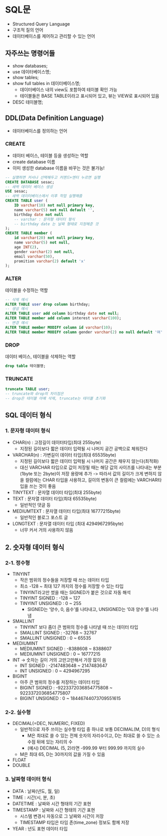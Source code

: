 # SQL문
* Structured Query Language
* 구조적 질의 언어 
* 데이터베이스를 제어하고 관리할 수 있는 언어 

## 자주쓰는 명령어들
* show databases; 
* use 데이터베이스명;
* show tables;
* show full tables in 데이터베이스명; 
    * 데이터베이스 내의 view도 포함하여 테이블 확인 가능 
    * 테이블들은 BASE TABLE이라고 표시되어 있고, 뷰는 VIEW로 표시되어 있음 
* DESC 테이블명; 

## DDL(Data Definition Language)
* 데이터베이스를 정의하는 언어 
### **CREATE**
* 데이터 베이스, 테이블 등을 생성하는 역할
* create database 이름 
* 이미 생성한 database 이름을 바꾸는 것은 불가능! 
```sql
-- 실행하면 커서나 선택해두고 커맨드+엔터 누르면 실행 
CREATE DATABASE sesac;
-- 새싹 데이터 베이스 생성 
USE sesac;
-- 새싹 데이터베이스에서 이후 작업 실행해줌 
CREATE TABLE user (
    ID varchar(10) not null primary key, 
    name varchar(5) not null default '',
    birthday date not null
    -- varchar : 문자형 데이터 형식 
    -- birthday date 는 날짜 형태로 지정해준 것 
);
CREATE TABLE member (
    id varchar(20) not null primary key, 
    name varchar(5) not null,
    age INT(2),
    gender varchar(2) not null, 
    email varchar(50),
    promition varchar(2) default 'x'
);
```
### **ALTER**
테이블을 수정하는 역할
```sql 
-- 삭제 예시
ALTER TABLE user drop column birthday;
-- 생성 예시
ALTER TABLE user add column birthday date not null;
ALTER TABLE member add column interest varchar(100);
-- 변경 예시
ALTER TABLE member MODIFY column id varchar(10);
ALTER TABLE member MODIFY column gender varchar(2) no null default '여';
```
### **DROP**
데이터 베이스, 테이블을 삭제하는 역할
```sql 
drop table 테이블명; 
```
### **TRUNCATE**
```sql 
truncate TABLE user;
-- truncate와 drop의 차이점은 
-- drop은 테이블 아예 삭제, truncate는 테이블 초기화 
```

## SQL 데이터 형식
### 1. 문자형 데이터 형식 
* CHAR(n) : 고정길이 데이터타입(최대 255byte)
    * 지정된 길이보다 짧은 데이터 입력될 시 나머지 공간 공백으로 체워진다 
* VARCHAR(n) : 가변길이 데이터 타입(최대 65535byte)
    * 지정된 길이보다 짧은 데이터 입력될 시 나머지 공간은 채우지 않는다(최적화)
    * 대신 VARCHAR 타입으로 값이 저장될 때는 해당 값의 사이즈를 나타내는 부분(1byte 또는 2byte)이 저장 용량에 추가
-> 따라서 값의 길이가 크게 변하지 않을 컬럼에는 CHAR 타입을 사용하고, 길이의 변동이 큰 컬럼에는 VARCHAR타입을 쓰는 것이 좋음 
* TINYTEXT : 문자열 데이터 타입(최대 255byte)
* TEXT : 문자열 데이터 타입(최대 65535byte)
    * 일반적인 댓글 등
* MEDIUMTEXT : 문자열 데이터 타입(최대 16777215byte)
    * 일반적인 블로그 포스트 글
* LONGTEXT : 문자열 데이터 타입 (최대 4294967295byte)
    * 너무 커서 거의 사용하지 않음 

## 2. 숫자형 데이터 형식 
### 2-1. 정수형
* TINYINT 
    * 작은 범위의 정수들을 저장할 때 쓰는 데이터 타입
    * 최소 -128 ~ 최대 127 까지의 정수를 저장할 수 있는 타입
    * TINYINT라고만 썼을 때는 SIGNED가 붙은 것으로 자동 해석
    * TINYINT SIGNED : -128 ~ 127 
    * TINYINT UNSIGNED : 0 ~ 255
        * SIGNED는 ‘양수, 0, 음수’를 나타내고, UNSIGNED는 ‘0과 양수’를 나타냄 
* SMALLINT
    * TINYINT 보다 좀더 큰 범위의 정수를 나타낼 때 쓰는 데이터 타입
    * SMALLINT SIGNED : -32768 ~ 32767 
    * SMALLINT UNSIGNED : 0 ~ 65535
* MEDIUMINT
    * MEDIUMINT SIGNED : -8388608 ~ 8388607
    * MEDIUMINT UNSIGNED : 0 ~ 16777215
* INT -> 숫자는 길이 거의 고만고만해서 가장 많이 씀 
    * INT SIGNED : -2147483648 ~ 2147483647
    * INT UNSIGNED : 0 ~ 4294967295
* BIGINT
    * 아주 큰 범위의 정수를 저장하는 데이터 타입
    * BIGINT SIGNED : -9223372036854775808 ~ 9223372036854775807
    * BIGINT UNSIGNED : 0 ~ 18446744073709551615

### 2-2. 실수형
* DECIMAL(=DEC, NUMERIC, FIXED)
    * 일반적으로 자주 쓰이는 실수형 타입 중 하나로 보통 DECIMAL(M, D)의 형식
        * M은 최대로 쓸 수 있는 전체 숫자의 자리수이고, D는 최대로 쓸 수 있는 소수점 뒤에 있는 자리의 수
        * (예시) DECIMAL (5, 2)라면 -999.99 부터 999.99 까지의 실수
    * M은 최대 65, D는 30까지의 값을 가질 수 있음 
* FLOAT
* DOUBLE 

### 3. 날짜형 데이터 형식 
* DATA : 날짜(년도, 월, 일)
* TIME : 시간(시, 분, 초)
* DATETIME : 날짜와 시간 형태의 기간 표현
* TIMESTAMP : 날짜와 시간 형태의 기간 표현 
    * 시스템 변경시 자동으로 그 날짜와 시간이 저장 
    * TIMESTAMP 타입은 타임 존(time_zone) 정보도 함께 저장
* YEAR : 년도 표현 데이터 타입 